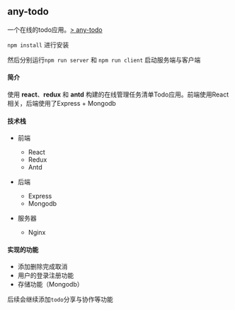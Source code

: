 ## any-todo

一个在线的todo应用。[> any-todo](http://119.27.184.113)

`npm install` 进行安装

然后分别运行`npm run server` 和 `npm run client` 启动服务端与客户端

#### 简介
使用 <b>react</b>、<b>redux</b> 和 <b>antd</b> 构建的在线管理任务清单Todo应用。前端使用React相关，后端使用了Express + Mongodb

#### 技术栈
 - 前端
    * React
    * Redux
    * Antd

 - 后端
    * Express
    * Mongodb

 - 服务器
    * Nginx

#### 实现的功能
* 添加删除完成取消
* 用户的登录注册功能
* 存储功能（Mongodb）

后续会继续添加`todo`分享与协作等功能
